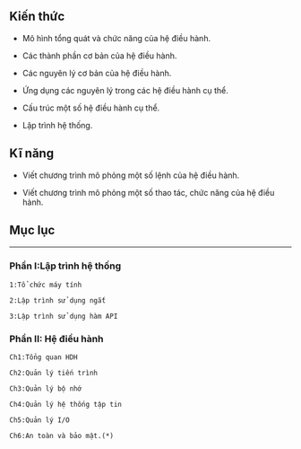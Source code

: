 ## Kiến thức 


- Mô hình tổng quát và chức năng của hệ điều hành.

- Các thành phần cơ bản của hệ điều hành.

- Các nguyên lý cơ bản của hệ điều hành. 

- Ứng dụng các nguyên lý trong các hệ điều hành cụ thể.

- Cấu trúc một số hệ điều hành cụ thể.

- Lập trình hệ thống.

## Kĩ năng

- Viết chương trình mô phỏng một số lệnh của hệ điều hành.

- Viết chương trình mô phỏng một số thao tác, chức năng của hệ điều hành.


## Mục lục

---
### Phần I:Lập trình hệ thống

    1:Tổ chức máy tính

    2:Lập trình sử dụng ngắt

    3:Lập trình sử dụng hàm API


### Phần II: Hệ điều hành

    Ch1:Tổng quan HDH

    Ch2:Quản lý tiến trình

    Ch3:Quản lý bộ nhớ

    Ch4:Quản lý hệ thống tập tin

    Ch5:Quản lý I/O 

    Ch6:An toàn và bảo mật.(*)
